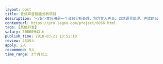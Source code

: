 ```yaml
---                
layout: post       
title: 音频声音智能分析项目           
description: '</br>本应用是一个音频分析处理，包含非人声音、自然语言处理、声纹的ai应用。</br>一、功能要求：</br>根据输入的连续音频，实时分析并给出分析结果和数据，包括：异常非人声的声响识别、呼喊求救识别、痛苦叫唤识别、特定语言词语短句识别、人声或者说话者身份。</br>二、声纹和语句识别有多家产品，其他的没有看到。</br>三、承接团队需要有自然语言处理、音频分析、声纹相关的技术或者项目经验。</br>这个项目和之前发布的“音频声音分析 ”是同一个，这次是细化，谢谢！</br>'     
contenturl: https://pro.lagou.com/project/6866.html      
tags: [其他开发]            
salary: 50000元以上          
publish_time: 2018-03-21 13:51:10         
review: 2539人                   
apply: 2人                   
recommend: 5人                   
time_range: 3个月以上              
---                 
```

